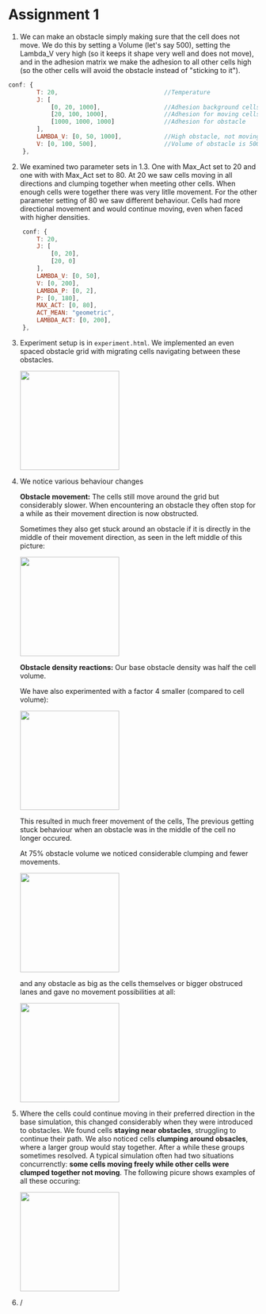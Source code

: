# Assignment 1 

1. We can make an obstacle simply making sure that the cell does not move. We do this by setting a Volume (let's say 500), setting the Lambda_V very high (so it keeps it shape very well and does not move), and in the adhesion matrix we make the adhesion to all other cells high (so the other cells will avoid the obstacle instead of "sticking to it").
```js
conf: {
        T: 20,                              //Temperature
        J: [
            [0, 20, 1000],                  //Adhesion background cells
            [20, 100, 1000],                //Adhesion for moving cells
            [1000, 1000, 1000]              //Adhesion for obstacle
        ],                                  
        LAMBDA_V: [0, 50, 1000],            //High obstacle, not moving
        V: [0, 100, 500],                   //Volume of obstacle is 500
    },
```

2. We examined two parameter sets in 1.3. One with Max_Act set to 20 and one with with Max_Act set to 80. At 20 we saw cells moving in all directions and clumping together when meeting other cells. When enough cells were together there was very litlle movement. For the other parameter setting of 80 we saw different behaviour. Cells had more directional movement and would continue moving, even when faced with higher densities.
```js
    conf: {
        T: 20,                              
        J: [
            [0, 20],                  
            [20, 0]                    
        ],                                  
        LAMBDA_V: [0, 50],   
        V: [0, 200],
        LAMBDA_P: [0, 2],
        P: [0, 180],
        MAX_ACT: [0, 80],
        ACT_MEAN: "geometric",
        LAMBDA_ACT: [0, 200],               
    },
```

3. Experiment setup is in `experiment.html`. We implemented an even spaced obstacle grid with migrating cells navigating between these obstacles.

   <img src="https://github.com/user-attachments/assets/da09e6b7-47d8-48d3-b834-b812de317a6b" width="200"/>
  
4. We notice various behaviour changes

   
   **Obstacle movement:** The cells still move around the grid but considerably slower. When encountering an obstacle they often stop for a while as their movement direction is now obstructed.

    Sometimes they also get stuck around an obstacle if it is directly in the middle of their movement direction, as seen in the left middle of this picture:
   
   <img src="https://github.com/user-attachments/assets/a8af7ff3-124d-44cc-b52a-7724e2169c05" width="200"/>
   
   **Obstacle density reactions:** Our base obstacle density was half the cell volume.

   We have also experimented with a factor 4 smaller (compared to cell volume):

   <img src="https://github.com/user-attachments/assets/2471f375-5b25-4ab4-b560-21aba9a5ad1b" width="200"/>

   This resulted in much freer movement of the cells, The previous getting stuck behaviour when an obstacle was in the middle of the cell no longer occured.

   At 75% obstacle volume we noticed considerable clumping and fewer movements.

   <img src="https://github.com/user-attachments/assets/883c404a-275a-4758-b784-939f10af49c5" width ="200"/>
   
   
   and any obstacle as big as the cells themselves or bigger obstruced lanes and gave no movement possibilities at all:

   <img src="https://github.com/user-attachments/assets/fab8b30f-e2e8-4bc1-9aa3-046f62763bff" width="200"/>
   
5. Where the cells could continue moving in their preferred direction in the base simulation, this changed considerably when they were introduced to obstacles. We found cells **staying near obstacles**, struggling to continue their path. We also noticed cells **clumping around obsacles**, where a larger group would stay together. After a while these groups sometimes resolved. A typical simulation often had two situations concurrenctly: **some cells moving freely while other cells were clumped together not moving**.
   The following picure shows examples of all these occuring:
   
   <img src="https://github.com/user-attachments/assets/9a4d4bb3-8aa8-4bce-a684-5e193a0c5d61" width="200"/>

7. / 
